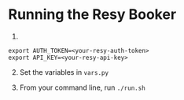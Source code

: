 # Running the Resy Booker

1.  

    export AUTH_TOKEN=<your-resy-auth-token>
    export API_KEY=<your-resy-api-key>

2. Set the variables in `vars.py`

3. From your command line, run
    `./run.sh`
